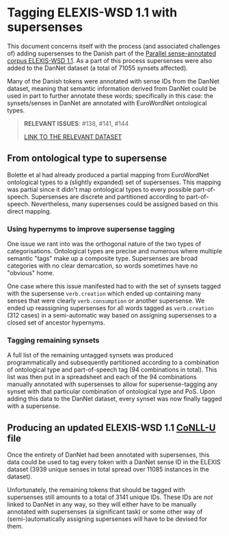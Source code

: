 # Tagging ELEXIS-WSD 1.1 with supersenses
This document concerns itself with the process (and associated challenges of) adding supersenses to the Danish part of the [Parallel sense-annotated corpus ELEXIS-WSD 1.1](https://www.clarin.si/repository/xmlui/handle/11356/1842). As a part of this process supersenses were also added to the DanNet dataset (a total of 71055 synsets affected).

Many of the Danish tokens were annotated with sense IDs from the DanNet dataset, meaning that semantic information derived from DanNet could be used in part to further annotate these words; specifically in this case: the synsets/senses in DanNet are annotated with EuroWordNet ontological types.

> **RELEVANT ISSUES**: #138, #141, #144
> 
> [LINK TO THE RELEVANT DATASET](https://github.com/kuhumcst/DanNet/releases/tag/elexis-wsd-1.1-supersenses-partial)

## From ontological type to supersense
Bolette et al had already produced a partial mapping from EuroWordNet ontological types to a (slightly expanded) set of supersenses. This mapping was partial since it didn't map ontological types to every possible part-of-speech. Supersenses are discrete and partitioned according to part-of-speech. Nevertheless, many supersenses could be assigned based on this direct mapping.

### Using hypernyms to improve supersense tagging
One issue we rant into was the orthogonal nature of the two types of categorisations. Ontological types are precise and numerous where multiple semantic "tags" make up a composite type. Supersenses are broad categories with no clear demarcation, so words sometimes have no "obvious" home.

One case where this issue manifested had to with the set of synsets tagged with the supersense `verb.creation` which ended up containing many senses that were clearly `verb.consumption` or another supersense. We ended up reassigning supersenses for all words tagged as `verb.creation` (312 cases) in a semi-automatic way based on assigning supersenses to a closed set of ancestor hypernyms.

### Tagging remaining synsets
A full list of the remaining untagged synsets was produced programmatically and subsequently partitioned according to a combination of ontological type and part-of-speech tag (94 combinations in total). This list was then put in a spreadsheet and each of the 94 combinations manually annotated with supersenses to allow for supersense-tagging any synset with that particular combination of ontological type and PoS. Upon adding this data to the DanNet dataset, every synset was now finally tagged with a supersense.

## Producing an updated ELEXIS-WSD 1.1 [CoNLL-U](https://universaldependencies.org/format.html) file
Once the entirety of DanNet had been annotated with supersenses, this data could be used to tag every token with a DanNet sense ID in the ELEXIS dataset (3939 unique senses in total spread over 11085 instances in the dataset).

Unfortunately, the remaining tokens that should be tagged with supersenses still amounts to a total of 3141 unique IDs. These IDs are _not_ linked to DanNet in any way, so they will either have to be manually annotated with supersenses (a significant task) or some other way of (semi-)automatically assigning supersenses will have to be devised for them.
